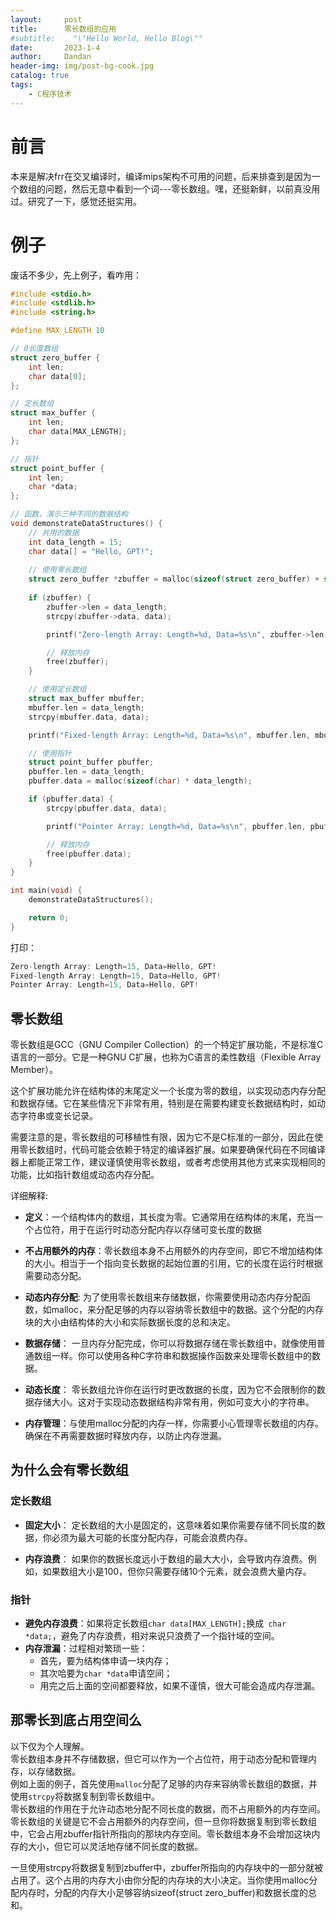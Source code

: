 ```yaml
---
layout:     post
title:      零长数组的应用
#subtitle:    "\"Hello World, Hello Blog\""
date:       2023-1-4
author:     Dandan
header-img: img/post-bg-cook.jpg
catalog: true
tags:
    - C程序技术
---
```

# 前言
本来是解决frr在交叉编译时，编译mips架构不可用的问题，后来排查到是因为一个数组的问题，然后无意中看到一个词---零长数组。嘿，还挺新鲜，以前真没用过。研究了一下，感觉还挺实用。
# 例子
废话不多少，先上例子，看咋用：
```c
#include <stdio.h>
#include <stdlib.h>
#include <string.h>

#define MAX_LENGTH 10

// 0长度数组
struct zero_buffer {
    int len;
    char data[0];
};

// 定长数组
struct max_buffer {
    int len;
    char data[MAX_LENGTH];
};

// 指针
struct point_buffer {
    int len;
    char *data;
};

// 函数，演示三种不同的数据结构
void demonstrateDataStructures() {
    // 共用的数据
    int data_length = 15;
    char data[] = "Hello, GPT!";
    
    // 使用零长数组
    struct zero_buffer *zbuffer = malloc(sizeof(struct zero_buffer) + sizeof(char) * data_length);
    
    if (zbuffer) {
        zbuffer->len = data_length;
        strcpy(zbuffer->data, data);

        printf("Zero-length Array: Length=%d, Data=%s\n", zbuffer->len, zbuffer->data);

        // 释放内存
        free(zbuffer);
    }

    // 使用定长数组
    struct max_buffer mbuffer;
    mbuffer.len = data_length;
    strcpy(mbuffer.data, data);

    printf("Fixed-length Array: Length=%d, Data=%s\n", mbuffer.len, mbuffer.data);

    // 使用指针
    struct point_buffer pbuffer;
    pbuffer.len = data_length;
    pbuffer.data = malloc(sizeof(char) * data_length);

    if (pbuffer.data) {
        strcpy(pbuffer.data, data);

        printf("Pointer Array: Length=%d, Data=%s\n", pbuffer.len, pbuffer.data);

        // 释放内存
        free(pbuffer.data);
    }
}

int main(void) {
    demonstrateDataStructures();

    return 0;
}

```

打印：

```c
Zero-length Array: Length=15, Data=Hello, GPT!
Fixed-length Array: Length=15, Data=Hello, GPT!
Pointer Array: Length=15, Data=Hello, GPT!
```

## 零长数组
零长数组是GCC（GNU Compiler Collection）的一个特定扩展功能，不是标准C语言的一部分。它是一种GNU C扩展，也称为C语言的柔性数组（Flexible Array Member）。  

这个扩展功能允许在结构体的末尾定义一个长度为零的数组，以实现动态内存分配和数据存储。它在某些情况下非常有用，特别是在需要构建变长数据结构时，如动态字符串或变长记录。  

需要注意的是，零长数组的可移植性有限，因为它不是C标准的一部分，因此在使用零长数组时，代码可能会依赖于特定的编译器扩展。如果要确保代码在不同编译器上都能正常工作，建议谨慎使用零长数组，或者考虑使用其他方式来实现相同的功能，比如指针数组或动态内存分配。

详细解释:
- **定义**：一个结构体内的数组，其长度为零。它通常用在结构体的末尾，充当一个占位符，用于在运行时动态分配内存以存储可变长度的数据

- **不占用额外的内存**：零长数组本身不占用额外的内存空间，即它不增加结构体的大小。相当于一个指向变长数据的起始位置的引用，它的长度在运行时根据需要动态分配。

- **动态内存分配**: 为了使用零长数组来存储数据，你需要使用动态内存分配函数，如malloc，来分配足够的内存以容纳零长数组中的数据。这个分配的内存块的大小由结构体的大小和实际数据长度的总和决定。  

- **数据存储**： 一旦内存分配完成，你可以将数据存储在零长数组中，就像使用普通数组一样。你可以使用各种C字符串和数据操作函数来处理零长数组中的数据。

- **动态长度**： 零长数组允许你在运行时更改数据的长度，因为它不会限制你的数据存储大小。这对于实现动态数据结构非常有用，例如可变大小的字符串。

- **内存管理**：与使用malloc分配的内存一样，你需要小心管理零长数组的内存。确保在不再需要数据时释放内存，以防止内存泄漏。

## 为什么会有零长数组

### 定长数组
- **固定大小**： 定长数组的大小是固定的，这意味着如果你需要存储不同长度的数据，你必须为最大可能的长度分配内存，可能会浪费内存。

- **内存浪费**： 如果你的数据长度远小于数组的最大大小，会导致内存浪费。例如，如果数组大小是100，但你只需要存储10个元素，就会浪费大量内存。


### 指针
- **避免内存浪费**：如果将定长数组`char data[MAX_LENGTH];`换成` char *data;`，避免了内存浪费，相对来说只浪费了一个指针域的空间。
- **内存泄漏**：过程相对繁琐一些：
    - 首先，要为结构体申请一块内存；
    - 其次哈要为`char *data`申请空间；
    - 用完之后上面的空间都要释放，如果不谨慎，很大可能会造成内存泄漏。

## 那零长到底占用空间么
以下仅为个人理解。  
零长数组本身并不存储数据，但它可以作为一个占位符，用于动态分配和管理内存，以存储数据。  
例如上面的例子，首先使用`malloc`分配了足够的内存来容纳零长数组的数据，并使用`strcpy`将数据复制到零长数组中。  
零长数组的作用在于允许动态地分配不同长度的数据，而不占用额外的内存空间。  
零长数组的关键是它不会占用额外的内存空间，但一旦你将数据复制到零长数组中，它会占用zbuffer指针所指向的那块内存空间。零长数组本身不会增加这块内存的大小，但它可以灵活地存储不同长度的数据。  

一旦使用strcpy将数据复制到zbuffer中，zbuffer所指向的内存块中的一部分就被占用了。这个占用的内存大小由你分配的内存块的大小决定。当你使用malloc分配内存时，分配的内存大小足够容纳sizeof(struct zero_buffer)和数据长度的总和。
